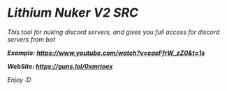 # *Lithium Nuker V2 SRC*

*This tool for nuking discord servers, and gives you full access for discord servers from bot*

***Example: https://www.youtube.com/watch?v=eaeFfrW_zZ0&t=1s***

***WebSite: https://guns.lol/0xmrjoex***

*Enjoy :D*
